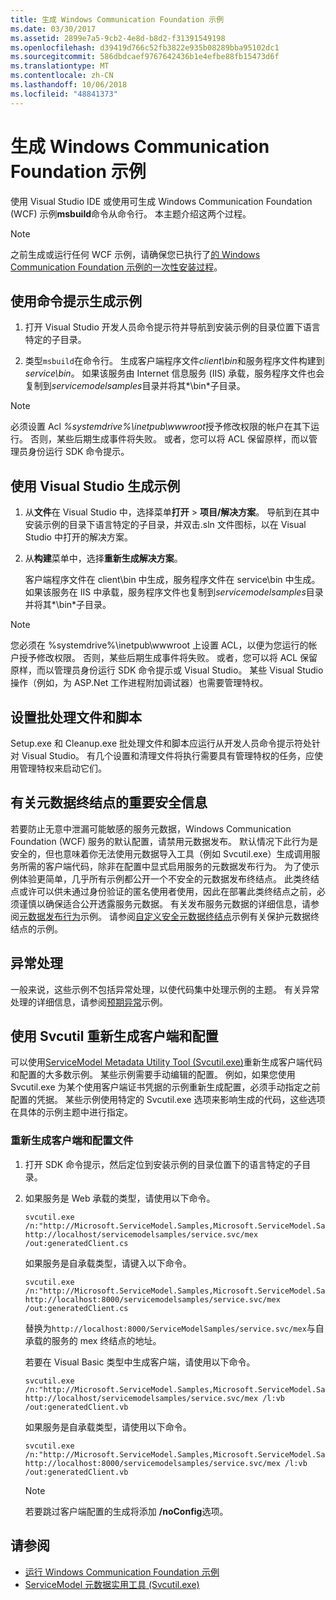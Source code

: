 ```yaml
---
title: 生成 Windows Communication Foundation 示例
ms.date: 03/30/2017
ms.assetid: 2899e7a5-9cb2-4e8d-b8d2-f31391549198
ms.openlocfilehash: d39419d766c52fb3822e935b08289bba95102dc1
ms.sourcegitcommit: 586dbdcaef9767642436b1e4efbe88fb15473d6f
ms.translationtype: MT
ms.contentlocale: zh-CN
ms.lasthandoff: 10/06/2018
ms.locfileid: "48841373"
---
```

# <a name="building-the-windows-communication-foundation-samples"></a>生成 Windows Communication Foundation 示例

使用 Visual Studio IDE 或使用可生成 Windows Communication Foundation (WCF) 示例**msbuild**命令从命令行。 本主题介绍这两个过程。

> [!NOTE]
> 之前生成或运行任何 WCF 示例，请确保您已执行了[的 Windows Communication Foundation 示例的一次性安装过程](../../../../docs/framework/wcf/samples/one-time-setup-procedure-for-the-wcf-samples.md)。

## <a name="to-build-the-sample-using-a-command-prompt"></a>使用命令提示生成示例

1.  打开 Visual Studio 开发人员命令提示符并导航到安装示例的目录位置下语言特定的子目录。

2.  类型`msbuild`在命令行。 生成客户端程序文件*client\bin*和服务程序文件构建到*service\bin*。 如果该服务由 Internet 信息服务 (IIS) 承载，服务程序文件也会复制到*servicemodelsamples*目录并将其*\bin*子目录。

> [!NOTE]
> 必须设置 Acl *%systemdrive%\inetpub\wwwroot*授予修改权限的帐户在其下运行。 否则，某些后期生成事件将失败。 或者，您可以将 ACL 保留原样，而以管理员身份运行 SDK 命令提示。

## <a name="to-build-the-sample-using-visual-studio"></a>使用 Visual Studio 生成示例

1. 从**文件**在 Visual Studio 中，选择菜单**打开** > **项目/解决方案**。 导航到在其中安装示例的目录下语言特定的子目录，并双击.sln 文件图标，以在 Visual Studio 中打开的解决方案。

1. 从**构建**菜单中，选择**重新生成解决方案**。

   客户端程序文件在 client\bin 中生成，服务程序文件在 service\bin 中生成。 如果该服务在 IIS 中承载，服务程序文件也复制到*servicemodelsamples*目录并将其*\bin*子目录。

> [!NOTE]
> 您必须在 %systemdrive%\inetpub\wwwroot 上设置 ACL，以便为您运行的帐户授予修改权限。 否则，某些后期生成事件将失败。 或者，您可以将 ACL 保留原样，而以管理员身份运行 SDK 命令提示或 Visual Studio。 某些 Visual Studio 操作（例如，为 ASP.Net 工作进程附加调试器）也需要管理特权。

## <a name="setup-batch-files-and-scripts"></a>设置批处理文件和脚本
 Setup.exe 和 Cleanup.exe 批处理文件和脚本应运行从开发人员命令提示符处针对 Visual Studio。 有几个设置和清理文件将执行需要具有管理特权的任务，应使用管理特权来启动它们。

## <a name="important-security-information-about-metadata-endpoints"></a>有关元数据终结点的重要安全信息
 若要防止无意中泄漏可能敏感的服务元数据，Windows Communication Foundation (WCF) 服务的默认配置，请禁用元数据发布。 默认情况下此行为是安全的，但也意味着你无法使用元数据导入工具（例如 Svcutil.exe）生成调用服务所需的客户端代码，除非在配置中显式启用服务的元数据发布行为。 为了使示例体验更简单，几乎所有示例都公开一个不安全的元数据发布终结点。 此类终结点或许可以供未通过身份验证的匿名使用者使用，因此在部署此类终结点之前，必须谨慎以确保适合公开透露服务元数据。 有关发布服务元数据的详细信息，请参阅[元数据发布行为](../../../../docs/framework/wcf/samples/metadata-publishing-behavior.md)示例。 请参阅[自定义安全元数据终结点](../../../../docs/framework/wcf/samples/custom-secure-metadata-endpoint.md)示例有关保护元数据终结点的示例。

## <a name="exception-handling"></a>异常处理
 一般来说，这些示例不包括异常处理，以使代码集中处理示例的主题。 有关异常处理的详细信息，请参阅[预期异常](../../../../docs/framework/wcf/samples/expected-exceptions.md)示例。

## <a name="regenerating-clients-and-configuration-with-svcutil"></a>使用 Svcutil 重新生成客户端和配置
 可以使用[ServiceModel Metadata Utility Tool (Svcutil.exe)](../../../../docs/framework/wcf/servicemodel-metadata-utility-tool-svcutil-exe.md)重新生成客户端代码和配置的大多数示例。 某些示例需要手动编辑的配置。 例如，如果您使用 Svcutil.exe 为某个使用客户端证书凭据的示例重新生成配置，必须手动指定之前配置的凭据。 某些示例使用特定的 Svcutil.exe 选项来影响生成的代码，这些选项在具体的示例主题中进行指定。

### <a name="to-regenerate-the-client-and-configuration-files"></a>重新生成客户端和配置文件

1.  打开 SDK 命令提示，然后定位到安装示例的目录位置下的语言特定的子目录。

2.  如果服务是 Web 承载的类型，请使用以下命令。

    ```
    svcutil.exe /n:"http://Microsoft.ServiceModel.Samples,Microsoft.ServiceModel.Samples" http://localhost/servicemodelsamples/service.svc/mex /out:generatedClient.cs
    ```

     如果服务是自承载类型，请键入以下命令。

    ```
    svcutil.exe /n:"http://Microsoft.ServiceModel.Samples,Microsoft.ServiceModel.Samples" http://localhost:8000/servicemodelsamples/service.svc/mex /out:generatedClient.cs
    ```

     替换为`http://localhost:8000/ServiceModelSamples/service.svc/mex`与自承载的服务的 mex 终结点的地址。

     若要在 Visual Basic 类型中生成客户端，请使用以下命令。

    ```
    svcutil.exe /n:"http://Microsoft.ServiceModel.Samples,Microsoft.ServiceModel.Samples" http://localhost/servicemodelsamples/service.svc/mex /l:vb /out:generatedClient.vb
    ```

     如果服务是自承载类型，请使用以下命令。

    ```
    svcutil.exe /n:"http://Microsoft.ServiceModel.Samples,Microsoft.ServiceModel.Samples" http://localhost:8000/servicemodelsamples/service.svc/mex /l:vb /out:generatedClient.vb
    ```

    > [!NOTE]
    > 若要跳过客户端配置的生成将添加 **/noConfig**选项。

## <a name="see-also"></a>请参阅

- [运行 Windows Communication Foundation 示例](../../../../docs/framework/wcf/samples/running-the-samples.md)
- [ServiceModel 元数据实用工具 (Svcutil.exe)](../../../../docs/framework/wcf/servicemodel-metadata-utility-tool-svcutil-exe.md)
